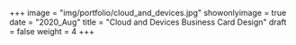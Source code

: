 +++
image = "img/portfolio/cloud_and_devices.jpg"
showonlyimage = true
date = "2020_Aug"
title = "Cloud and Devices Business Card Design"
draft = false
weight = 4
+++
